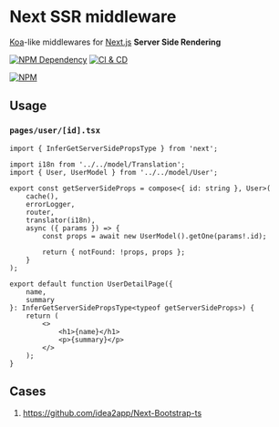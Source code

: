 # Next SSR middleware

[Koa][1]-like middlewares for [Next.js][2] **Server Side Rendering**

[![NPM Dependency](https://img.shields.io/librariesio/github/idea2app/Next-SSR-middleware.svg)][3]
[![CI & CD](https://github.com/idea2app/Next-SSR-middleware/actions/workflows/main.yml/badge.svg)][4]

[![NPM](https://nodei.co/npm/next-ssr-middleware.png?downloads=true&downloadRank=true&stars=true)][5]

## Usage

### `pages/user/[id].tsx`

```tsx
import { InferGetServerSidePropsType } from 'next';

import i18n from '../../model/Translation';
import { User, UserModel } from '../../model/User';

export const getServerSideProps = compose<{ id: string }, User>(
    cache(),
    errorLogger,
    router,
    translator(i18n),
    async ({ params }) => {
        const props = await new UserModel().getOne(params!.id);

        return { notFound: !props, props };
    }
);

export default function UserDetailPage({
    name,
    summary
}: InferGetServerSidePropsType<typeof getServerSideProps>) {
    return (
        <>
            <h1>{name}</h1>
            <p>{summary}</p>
        </>
    );
}
```

## Cases

1. https://github.com/idea2app/Next-Bootstrap-ts

[1]: https://koajs.com/
[2]: https://nextjs.org/
[3]: https://libraries.io/npm/next-ssr-middleware
[4]: https://github.com/idea2app/Next-SSR-middleware/actions/workflows/main.yml
[5]: https://nodei.co/npm/next-ssr-middleware/
